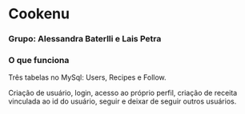 # Cookenu

### Grupo: Alessandra Baterlli e Lais Petra

### O que funciona 

Três tabelas no MySql: Users, Recipes e Follow.

Criação de usuário, login, acesso ao próprio perfil, 
criação de receita vinculada ao id do usuário, 
seguir e deixar de seguir outros usuários. 
